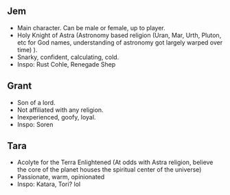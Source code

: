 ## Jem

- Main character. Can be male or female, up to player.
- Holy Knight of Astra (Astronomy based religion (Uran, Mar, Urth, Pluton, etc for God names,
  understanding of astronomy got largely warped over time) ).
- Snarky, confident, calculating, cold.
- Inspo: Rust Cohle, Renegade Shep

## Grant

- Son of a lord.
- Not affiliated with any religion.
- Inexperienced, goofy, loyal.
- Inspo: Soren

## Tara

- Acolyte for the Terra Enlightened (At odds with Astra religion, believe the core of the planet houses
  the spiritual center of the universe)
- Passionate, warm, opinionated
- Inspo: Katara, Tori? lol
